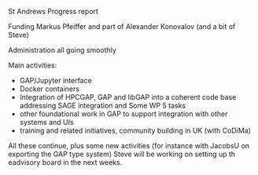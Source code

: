 St Andrews Progress report

Funding Markus Pfeiffer and part of Alexander Konovalov (and a bit of Steve)

Administration all going smoothly

Main activities:

* GAP/Jupyter interface
* Docker containers
* Integration of HPCGAP, GAP and libGAP into a coherent code base addressing SAGE integration
   and Some WP 5 tasks
* other foundational work in GAP to support integration with other systems and UIs
* training and related initiatives, community building in UK (with CoDiMa)

All these continue, plus some new activities (for instance with JacobsU on exporting the GAP type system)
Steve will be working on setting up th eadvisory board in the next weeks.

